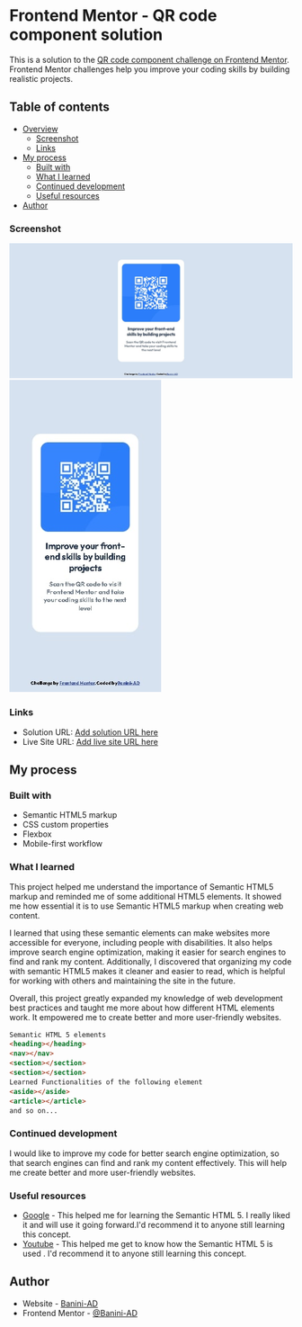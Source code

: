 # Frontend Mentor - QR code component solution

This is a solution to the [QR code component challenge on Frontend Mentor](https://www.frontendmentor.io/challenges/qr-code-component-iux_sIO_H). Frontend Mentor challenges help you improve your coding skills by building realistic projects. 

## Table of contents

- [Overview](#overview)
  - [Screenshot](#screenshot)
  - [Links](#links)
- [My process](#my-process)
  - [Built with](#built-with)
  - [What I learned](#what-i-learned)
  - [Continued development](#continued-development)
  - [Useful resources](#useful-resources)
- [Author](#author)

### Screenshot

![](./images/desktop-design.jpg) 
![](./images/mobile-design.jpg)

### Links

- Solution URL: [Add solution URL here](https://your-solution-url.com)
- Live Site URL: [Add live site URL here](https://your-live-site-url.com)

## My process

### Built with

- Semantic HTML5 markup
- CSS custom properties
- Flexbox
- Mobile-first workflow

### What I learned

This project helped me understand the importance of Semantic HTML5 markup and reminded me of some additional HTML5 elements. It showed me how essential it is to use Semantic HTML5 markup when creating web content.

I learned that using these semantic elements can make websites more accessible for everyone, including people with disabilities. It also helps improve search engine optimization, making it easier for search engines to find and rank my content. Additionally, I discovered that organizing my code with semantic HTML5 makes it cleaner and easier to read, which is helpful for working with others and maintaining the site in the future.

Overall, this project greatly expanded my knowledge of web development best practices and taught me more about how different HTML elements work. It empowered me to create better and more user-friendly websites.

```html
Semantic HTML 5 elements
<heading></heading>
<nav></nav>
<section></section>
<section></section>
Learned Functionalities of the following element
<aside></aside>
<article></article>
and so on...
```

### Continued development

I would like to improve my code for better search engine optimization, so that search engines can find and rank my content effectively. This will help me create better and more user-friendly websites.

### Useful resources

- [Google](https://www.google.com) - This helped me for learning the Semantic HTML 5. I really liked it and will use it going forward.I'd recommend it to anyone still learning this concept.
- [Youtube](https://www.youtube.com) - This helped me get to know how the Semantic HTML 5 is used . I'd recommend it to anyone still learning this concept.

## Author
- Website - [Banini-AD](https://www.your-site.com)
- Frontend Mentor - [@Banini-AD](https://www.frontendmentor.io/profile/Banini-AD)
